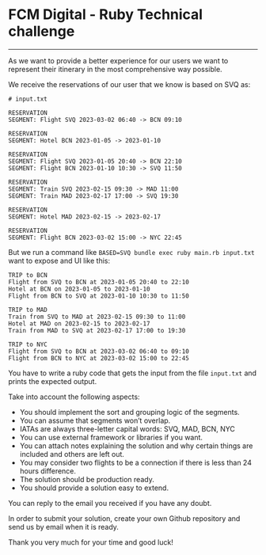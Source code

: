# FCM Digital - Ruby Technical challenge
---

As we want to provide a better experience for our users we want to represent their itinerary in the most comprehensive way possible.

We receive the reservations of our user that we know is based on SVQ as:
```
# input.txt

RESERVATION
SEGMENT: Flight SVQ 2023-03-02 06:40 -> BCN 09:10

RESERVATION
SEGMENT: Hotel BCN 2023-01-05 -> 2023-01-10

RESERVATION
SEGMENT: Flight SVQ 2023-01-05 20:40 -> BCN 22:10
SEGMENT: Flight BCN 2023-01-10 10:30 -> SVQ 11:50

RESERVATION
SEGMENT: Train SVQ 2023-02-15 09:30 -> MAD 11:00
SEGMENT: Train MAD 2023-02-17 17:00 -> SVQ 19:30

RESERVATION
SEGMENT: Hotel MAD 2023-02-15 -> 2023-02-17

RESERVATION
SEGMENT: Flight BCN 2023-03-02 15:00 -> NYC 22:45
```

But we run a command like `BASED=SVQ bundle exec ruby main.rb input.txt` want to expose and UI like this:
```
TRIP to BCN
Flight from SVQ to BCN at 2023-01-05 20:40 to 22:10
Hotel at BCN on 2023-01-05 to 2023-01-10
Flight from BCN to SVQ at 2023-01-10 10:30 to 11:50

TRIP to MAD
Train from SVQ to MAD at 2023-02-15 09:30 to 11:00
Hotel at MAD on 2023-02-15 to 2023-02-17
Train from MAD to SVQ at 2023-02-17 17:00 to 19:30

TRIP to NYC
Flight from SVQ to BCN at 2023-03-02 06:40 to 09:10
Flight from BCN to NYC at 2023-03-02 15:00 to 22:45
```

You have to write a ruby code that gets the input from the file `input.txt` and prints the expected output.

Take into account the following aspects:
- You should implement the sort and grouping logic of the segments.
- You can assume that segments won’t overlap.
- IATAs are always three-letter capital words: SVQ, MAD, BCN, NYC
- You can use external framework or libraries if you want.
- You can attach notes explaining the solution and why certain things are included and others are left out.
- You may consider two flights to be a connection if there is less than 24 hours difference.
- The solution should be production ready.
- You should provide a solution easy to extend.

You can reply to the email you received if you have any doubt.

In order to submit your solution, create your own Github repository and send us by email when it is ready.

Thank you very much for your time and good luck!
